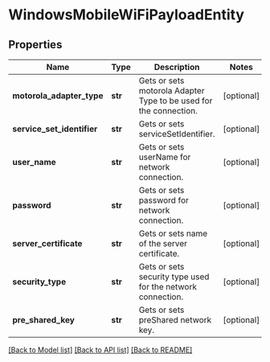 # WindowsMobileWiFiPayloadEntity

## Properties
Name | Type | Description | Notes
------------ | ------------- | ------------- | -------------
**motorola_adapter_type** | **str** | Gets or sets motorola Adapter Type to be used for the connection. | [optional] 
**service_set_identifier** | **str** | Gets or sets serviceSetIdentifier. | [optional] 
**user_name** | **str** | Gets or sets userName for network connection. | [optional] 
**password** | **str** | Gets or sets password for network connection. | [optional] 
**server_certificate** | **str** | Gets or sets name of the server certificate. | [optional] 
**security_type** | **str** | Gets or sets security type used for the network connection. | [optional] 
**pre_shared_key** | **str** | Gets or sets preShared network key. | [optional] 

[[Back to Model list]](../README.md#documentation-for-models) [[Back to API list]](../README.md#documentation-for-api-endpoints) [[Back to README]](../README.md)


